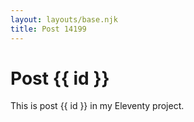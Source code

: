 ```yaml
---
layout: layouts/base.njk
title: Post 14199
---
```


# Post {{ id }}

This is post {{ id }} in my Eleventy project.
